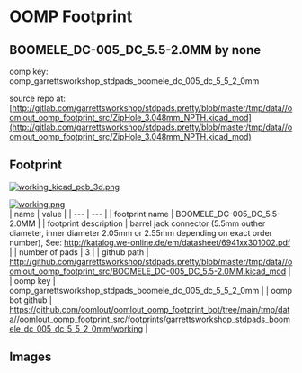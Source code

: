 # OOMP Footprint  
## BOOMELE_DC-005_DC_5.5-2.0MM  by none  
  
oomp key: oomp_garrettsworkshop_stdpads_boomele_dc_005_dc_5_5_2_0mm  
  
source repo at: [http://gitlab.com/garrettsworkshop/stdpads.pretty/blob/master/tmp/data//oomlout_oomp_footprint_src/ZipHole_3.048mm_NPTH.kicad_mod](http://gitlab.com/garrettsworkshop/stdpads.pretty/blob/master/tmp/data//oomlout_oomp_footprint_src/ZipHole_3.048mm_NPTH.kicad_mod)  
## Footprint  
  
[![working_kicad_pcb_3d.png](working_kicad_pcb_3d_600.png)](working_kicad_pcb_3d.png)  
  
[![working.png](working_600.png)](working.png)  
| name | value | 
| --- | --- | 
| footprint name | BOOMELE_DC-005_DC_5.5-2.0MM | 
| footprint description | barrel jack connector (5.5mm outher diameter, inner diameter 2.05mm or 2.55mm depending on exact order number), See: http://katalog.we-online.de/em/datasheet/6941xx301002.pdf | 
| number of pads | 3 | 
| github path | http://github.com/garrettsworkshop/stdpads.pretty/blob/master/tmp/data//oomlout_oomp_footprint_src/BOOMELE_DC-005_DC_5.5-2.0MM.kicad_mod | 
| oomp key | oomp_garrettsworkshop_stdpads_boomele_dc_005_dc_5_5_2_0mm | 
| oomp bot github | https://github.com/oomlout/oomlout_oomp_footprint_bot/tree/main/tmp/data//oomlout_oomp_footprint_src/footprints/garrettsworkshop_stdpads_boomele_dc_005_dc_5_5_2_0mm/working | 
## Images  
